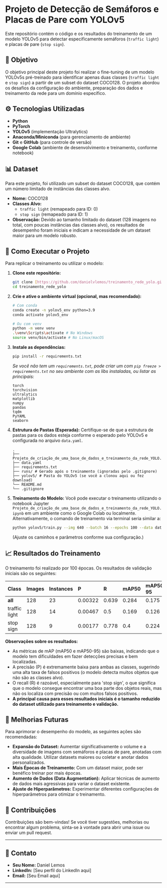 # Projeto de Detecção de Semáforos e Placas de Pare com YOLOv5

Este repositório contém o código e os resultados do treinamento de um modelo YOLOv5 para detectar especificamente semáforos (`traffic light`) e placas de pare (`stop sign`).

## 🎯 Objetivo

O objetivo principal deste projeto foi realizar o fine-tuning de um modelo YOLOv5s pré-treinado para identificar apenas duas classes (`traffic light` e `stop sign`) a partir de um subset do dataset COCO128. O projeto abordou os desafios da configuração do ambiente, preparação dos dados e treinamento da rede para um domínio específico.

## ⚙️ Tecnologias Utilizadas

* **Python**
* **PyTorch**
* **YOLOv5** (implementação Ultralytics)
* **Anaconda/Miniconda** (para gerenciamento de ambiente)
* **Git** e **GitHub** (para controle de versão)
* **Google Colab** (ambiente de desenvolvimento e treinamento, conforme notebook)

## 📊 Dataset

Para este projeto, foi utilizado um subset do dataset COCO128, que contém um número limitado de instâncias das classes alvo.

* **Nome:** COCO128
* **Classes Alvo:**
    * `traffic light` (remapeado para ID: 0)
    * `stop sign` (remapeado para ID: 1)
* **Observação:** Devido ao tamanho limitado do dataset (128 imagens no total, com poucas instâncias das classes alvo), os resultados de desempenho foram iniciais e indicam a necessidade de um dataset maior para um modelo robusto.

## 🚀 Como Executar o Projeto

Para replicar o treinamento ou utilizar o modelo:

1.  **Clone este repositório:**
    ```bash
    git clone [https://github.com/danielvlemos/treinamento_rede_yolo.git](https://github.com/danielvlemos/treinamento_rede_yolo.git)
    cd treinamento_rede_yolo
    ```

2.  **Crie e ative o ambiente virtual (opcional, mas recomendado):**
    ```bash
    # Com conda
    conda create -n yolov5_env python=3.9
    conda activate yolov5_env

    # Ou com venv
    python -m venv venv
    .\venv\Scripts\activate # No Windows
    source venv/bin/activate # No Linux/macOS
    ```

3.  **Instale as dependências:**
    ```bash
    pip install -r requirements.txt
    ```
    *Se você não tem um `requirements.txt`, pode criar um com `pip freeze > requirements.txt` no seu ambiente com as libs instaladas, ou listar as principais:*
    ```
    torch
    torchvision
    ultralytics
    matplotlib
    numpy
    pandas
    tqdm
    PyYAML
    seaborn
    ```

4.  **Estrutura de Pastas (Esperada):**
    Certifique-se de que a estrutura de pastas para os dados esteja conforme o esperado pelo YOLOv5 e configurada no arquivo `data.yaml`.
    ```
    .
    ├── Projeto_de_criação_de_uma_base_de_dados_e_treinamento_da_rede_YOLO.ipynb
    ├── data.yaml
    ├── requirements.txt
    ├── runs/ # Gerado após o treinamento (ignoradas pelo .gitignore)
    ├── yolov5/ # Pasta do YOLOv5 (se você a clonou aqui ou fez download)
    └── README.md
    └── .gitignore
    ```

5.  **Treinamento do Modelo:**
    Você pode executar o treinamento utilizando o notebook Jupyter `Projeto_de_criação_de_uma_base_de_dados_e_treinamento_da_rede_YOLO.ipynb` em um ambiente como o Google Colab ou localmente.
    Alternativamente, o comando de treinamento via terminal seria similar a:
    ```bash
    python yolov5/train.py --img 640 --batch 16 --epochs 100 --data data.yaml --weights yolov5s.pt --name traffic_signs_run
    ```
    (Ajuste os caminhos e parâmetros conforme sua configuração.)

## 📈 Resultados do Treinamento

O treinamento foi realizado por 100 épocas. Os resultados de validação iniciais são os seguintes:

| Class             | Images | Instances | P         | R         | mAP50     | mAP50-95  |
| :---------------- | :----- | :-------- | :-------- | :-------- | :-------- | :-------- |
| **all** | 128    | 23        | 0.00322   | 0.639     | 0.284     | 0.175     |
| traffic light     | 128    | 14        | 0.00467   | 0.5       | 0.169     | 0.126     |
| stop sign         | 128    | 9         | 0.00177   | 0.778     | 0.4       | 0.224     |

**Observações sobre os resultados:**
* As métricas de mAP (mAP50 e mAP50-95) são baixas, indicando que o modelo tem dificuldades em fazer detecções precisas e bem localizadas.
* A precisão (P) é extremamente baixa para ambas as classes, sugerindo uma alta taxa de falsos positivos (o modelo detecta muitos objetos que não são as classes alvo).
* O recall (R) é razoável, especialmente para 'stop sign', o que significa que o modelo consegue encontrar uma boa parte dos objetos reais, mas não os localiza com precisão ou com muitos falsos positivos.
* **A principal causa para esses resultados iniciais é o tamanho reduzido do dataset utilizado para treinamento e validação.**

## 🔮 Melhorias Futuras

Para aprimorar o desempenho do modelo, as seguintes ações são recomendadas:

* **Expansão do Dataset:** Aumentar significativamente o volume e a diversidade de imagens com semáforos e placas de pare, anotadas com alta qualidade. Utilizar datasets maiores ou coletar e anotar dados personalizados.
* **Mais Épocas de Treinamento:** Com um dataset maior, pode ser benéfico treinar por mais épocas.
* **Aumento de Dados (Data Augmentation):** Aplicar técnicas de aumento de dados mais agressivas para variar o dataset existente.
* **Ajuste de Hiperparâmetros:** Experimentar diferentes configurações de hiperparâmetros para otimizar o treinamento.

## 🤝 Contribuições

Contribuições são bem-vindas! Se você tiver sugestões, melhorias ou encontrar algum problema, sinta-se à vontade para abrir uma issue ou enviar um pull request.

---

## 📧 Contato

* **Seu Nome:** Daniel Lemos
* **LinkedIn:** [Seu perfil do LinkedIn aqui]
* **Email:** [Seu Email aqui]

---